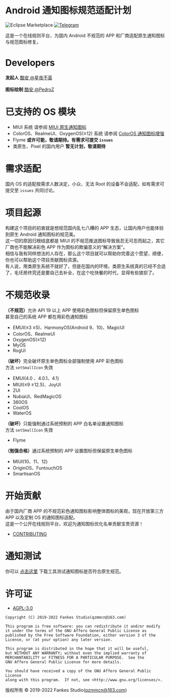 # Android 通知图标规范适配计划

![Eclipse Marketplace](https://img.shields.io/badge/license-AGPL3.0-blue)
[![Telegram](https://img.shields.io/static/v1?label=Telegram&message=交流讨论&color=0088cc)](https://t.me/XiaofangInternet)

这是一个在线规则平台，为国内 Android 不规范的 APP 和厂商适配原生通知图标与规范图标修复。

# Developers

<b>发起人</b> [酷安 @星夜不荟](http://www.coolapk.com/u/876977)<br/><br/>
<b>图标绘制</b> [酷安 @PedroZ](http://www.coolapk.com/u/1157881)

# 已支持的 OS 模块

- MIUI 系统 请参阅 [MIUI 原生通知图标](https://github.com/fankes/MIUINativeNotifyIcon)
- ColorOS、RealmeUI、OxygenOS(≥12) 系统 请参阅 [ColorOS 通知图标增强](https://github.com/fankes/ColorOSNotifyIcon)
- Flyme <strong>或许可能，敬请期待。有需求可提交 `issues`</strong>
- 类原生、Pixel 的国内用户 <strong>暂无计划，敬请期待</strong>

# 需求适配

国内 OS 的适配按需求人数决定，小众、无法 Root 的设备不会适配，如有需求可提交至 `issues` 共同讨论。

# 项目起源

构建这个项目的初衷就是想规范国内乱七八糟的 APP 生态，让国内用户也能体验到原生 Android 通知图标的规范美。<br/>
这一切的原因归根结底都是 MIUI 的不规范推送图标导致我忍无可忍而起之，其它厂商也不能解决彩色 APP 作为图标的欺骗意义的“解决方案”。<br/>
相信与我有同样想法的人存在，那么这个项目就可以帮助你完善这个愿望，顺便，你也可以帮助这个项目贡献图标资源。<br/>
有人说，用类原生系统不就好了，但是在国内的环境，类原生系统真的已经不合适了，毛坯房终究还是要自己去补全，在这个吃快餐的时代，显得有些狼狈了。

# 不规范收录

<strong>（不规范）</strong>允许 API 19 以上 APP 使用彩色图标但保留原生单色图标<br/>
甚至自己的系统 APP 都在用彩色通知图标

- EMUI(≤3 ≥5)、HarmonyOS(Android 9、10)、MagicUI
- ColorOS、RealmeUI
- OxygenOS(≤12)
- MyOS
- RogUI

<strong>（破坏）</strong>完全破坏原生单色图标全部强制使用 APP 彩色图标<br/>
方法 `setSmallIcon` 失效

- EMUI(4.0 、4.0.1、4.1)
- MIUI(≤9 ≥12.5)、JoyUI
- ZUI
- NubiaUI、RedMagicOS
- 360OS
- CoolOS
- WaterOS

<strong>（破坏）</strong>只能强制通过系统预制的 APP 白名单设置通知图标<br/>
方法 `setSmallIcon` 失效

- Flyme

<strong>（勉强合格）</strong>通过系统预制的 APP 设置图标但保留原生单色图标

- MIUI(10、11、12)
- OriginOS、FuntouchOS
- SmartisanOS

# 开始贡献

由于国内厂商 APP 的不规范彩色通知图标影响整体图标的美观，现在开放第三方 APP 以及定制 OS 的通知图标适配。<br/>
这是一个公开在线规则平台，欢迎为通知图标优化名单贡献宝贵资源！<br/>

- [CONTRIBUTING](https://github.com/fankes/AndroidNotifyIconAdapt/blob/main/CONTRIBUTING.md)

# 通知测试

你可以 [点击这里](https://github.com/fankes/AndroidNotifyIconAdapt/raw/main/tool/NotifyTester.apk) 下载工具测试通知图标是否符合原生规范。

# 许可证

- [AGPL-3.0](https://www.gnu.org/licenses/agpl-3.0.html)

```
Copyright (C) 2019-2022 Fankes Studio(qzmmcn@163.com)

This program is free software: you can redistribute it and/or modify
it under the terms of the GNU Affero General Public License as
published by the Free Software Foundation, either version 3 of the
License, or (at your option) any later version.

This program is distributed in the hope that it will be useful,
but WITHOUT ANY WARRANTY; without even the implied warranty of
MERCHANTABILITY or FITNESS FOR A PARTICULAR PURPOSE.  See the
GNU Affero General Public License for more details.

You should have received a copy of the GNU Affero General Public License
along with this program.  If not, see <http://www.gnu.org/licenses/>.
```

版权所有 © 2019-2022 Fankes Studio(qzmmcn@163.com)
